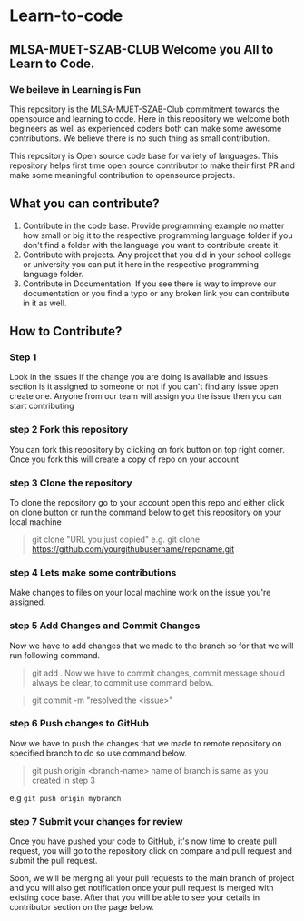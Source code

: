 # Learn-to-code
## MLSA-MUET-SZAB-CLUB Welcome you All to Learn to Code.
### We beileve in Learning is Fun
This repository is the MLSA-MUET-SZAB-Club commitment towards the opensource and learning to code. Here in this repository we welcome both begineers as well as experienced coders both can make some awesome contributions. We believe there is no such thing as small contribution.

This repository is Open source code base for variety of languages. This repository helps first time open source contributor to make their first PR and make some meaningful contribution to opensource projects. 

## What you can contribute?
1. Contribute in the code base. Provide programming example no matter how small or big it to the respective programming language folder if you don't find a folder with the language you want to contribute create it. 
2. Contribute with projects. Any project that you did in your school college or university you can put it here in the respective programming language folder. 
3. Contribute in Documentation. If you see there is way to improve our documentation or you find a typo or any broken link you can contribute in it as well.   
## How to Contribute?
### Step 1
Look in the issues if the change you are doing is available and issues section is it assigned to someone or not if you can't find any issue open create one. Anyone from our team will assign you the issue then you can start contributing
### step 2 Fork this repository
You can fork this repository by clicking on fork button on top right corner. Once you fork this will create a copy of repo on your account

### step 3 Clone the repository 
To clone the repository go to your account open this repo and either click on clone button or run the command below to get this repository on your local machine

> git clone "URL you just copied"
e.g. git clone https://github.com/yourgithubusername/reponame.git

### step 4 Lets make some contributions
Make changes to files on your local machine work on the issue you're assigned. 

### step 5 Add Changes and Commit Changes
Now we have to add changes that we made to the branch so for that we will run following command.

> git add .
Now we have to commit changes, commit message should always be clear, to commit use command below.

> git commit -m "resolved the \<issue\>"
### step 6 Push changes to GitHub
Now we have to push the changes that we made to remote repository on specified branch to do so use command below.

> git push origin \<branch-name\>
name of branch is same as you created in step 3

e.g `git push origin mybranch`

### step 7 Submit your changes for review
Once you have pushed your code to GitHub, it's now time to create pull request, you will go to the repository click on compare and pull request and submit the pull request.

Soon, we will be merging all your pull requests to the main branch of project and you will also get notification once your pull request is merged with existing code base. After that you will be able to see your details in contributor section on the page below.
